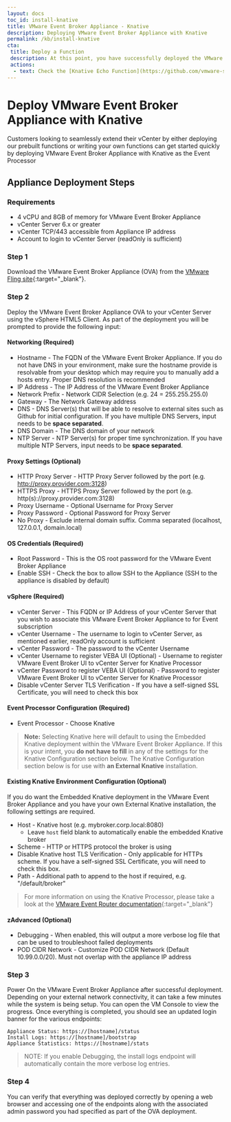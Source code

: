 ```yaml
---
layout: docs
toc_id: install-knative
title: VMware Event Broker Appliance - Knative
description: Deploying VMware Event Broker Appliance with Knative
permalink: /kb/install-knative
cta:
 title: Deploy a Function
 description: At this point, you have successfully deployed the VMware Event Broker Appliance and you are ready to start deploying your functions! 
 actions:
  - text: Check the [Knative Echo Function](https://github.com/vmware-samples/vcenter-event-broker-appliance/tree/master/examples/knative/powershell/kn-ps-echo){:target="_blank"} to quickly get started
---
```

# Deploy VMware Event Broker Appliance with Knative

Customers looking to seamlessly extend their vCenter by either deploying our prebuilt functions or writing your own functions can get started quickly by deploying VMware Event Broker Appliance with Knative as the Event Processor

## Appliance Deployment Steps

### Requirements

* 4 vCPU and 8GB of memory for VMware Event Broker Appliance
* vCenter Server 6.x or greater
* vCenter TCP/443 accessible from Appliance IP address
* Account to login to vCenter Server (readOnly is sufficient)

### Step 1

Download the VMware Event Broker Appliance (OVA) from the [VMware Fling site](https://flings.vmware.com/vmware-event-broker-appliance){:target="_blank"}.

### Step 2

Deploy the VMware Event Broker Appliance OVA to your vCenter Server using the vSphere HTML5 Client. As part of the deployment you will be prompted to provide the following input:

#### **Networking** (**Required**)

  * Hostname - The FQDN of the VMware Event Broker Appliance. If you do not have DNS in your environment, make sure the hostname provide is resolvable from your desktop which may require you to manually add a hosts entry. Proper DNS resolution is recommended
  * IP Address - The IP Address of the VMware Event Broker Appliance
  * Network Prefix - Network CIDR Selection (e.g. 24 = 255.255.255.0)
  * Gateway - The Network Gateway address
  * DNS - DNS Server(s) that will be able to resolve to external sites such as Github for initial configuration. If you have multiple DNS Servers, input needs to be **space separated**.
  * DNS Domain - The DNS domain of your network
  * NTP Server - NTP Server(s) for proper time synchronization. If you have multiple NTP Servers, input needs to be **space separated**.

#### **Proxy Settings** (Optional)
  * HTTP Proxy Server - HTTP Proxy Server followed by the port (e.g. http://proxy.provider.com:3128)
  * HTTPS Proxy - HTTPS Proxy Server followed by the port (e.g. http(s)://proxy.provider.com:3128)
  * Proxy Username - Optional Username for Proxy Server
  * Proxy Password - Optional Password for Proxy Server
  * No Proxy - Exclude internal domain suffix. Comma separated (localhost, 127.0.0.1, domain.local)

#### **OS Credentials** (**Required**)
  * Root Password - This is the OS root password for the VMware Event Broker Appliance
  * Enable SSH - Check the box to allow SSH to the Appliance (SSH to the appliance is disabled by default)

#### **vSphere** (**Required**)

  * vCenter Server - This FQDN or IP Address of your vCenter Server that you wish to associate this VMware Event Broker Appliance to for Event subscription
  * vCenter Username - The username to login to vCenter Server, as mentioned earlier, readOnly account is sufficient
  * vCenter Password - The password to the vCenter Username
  * vCenter Username to register VEBA UI (Optional) - Username to register VMware Event Broker UI to vCenter Server for Knative Processor
  * vCenter Password to register VEBA UI (Optional) - Password to register VMware Event Broker UI to vCenter Server for Knative Processor
  * Disable vCenter Server TLS Verification - If you have a self-signed SSL Certificate, you will need to check this box

#### **Event Processor Configuration** (**Required**)
  * Event Processor - Choose Knative

> **Note:** Selecting Knative here will default to using the Embedded Knative deployment within the VMware Event Broker Appliance.  If this is your intent, you **do not have to fill** in any of the settings for the Knative Configuration section below. The Knative Configuration section below is for use with **an External Knative** installation.

#### **Existing Knative Environment Configuration** (**Optional**)

If you do want the Embedded Knative deployment in the VMware Event Broker Appliance and you have your own External Knative installation, the following settings are required.

  * Host - Knative host (e.g. mybroker.corp.local:8080)
    * Leave `host` field blank to automatically enable the embedded Knative broker
  * Scheme - HTTP or HTTPS protocol the broker is using
  * Disable Knative host TLS Verification - Only applicable for HTTPs scheme. If you have a self-signed SSL Certificate, you will need to check this box.
  * Path - Additional path to append to the host if required, e.g. "/default/broker"

> For more information on using the Knative Processor, please take a look at the [VMware Event Router documentation](https://github.com/vmware-samples/vcenter-event-broker-appliance/blob/development/vmware-event-router/README.MD){:target="_blank"}

#### **zAdvanced** (Optional)
  * Debugging - When enabled, this will output a more verbose log file that can be used to troubleshoot failed deployments
  * POD CIDR Network - Customize POD CIDR Network (Default 10.99.0.0/20). Must not overlap with the appliance IP address

### Step 3

Power On the VMware Event Broker Appliance after successful deployment. Depending on your external network connectivity, it can take a few minutes while the system is being setup. You can open the VM Console to view the progress. Once everything is completed, you should see an updated login banner for the various endpoints:

```
Appliance Status: https://[hostname]/status
Install Logs: https://[hostname]/bootstrap
Appliance Statistics: https://[hostname]/stats
```

> NOTE: If you enable Debugging, the install logs endpoint will automatically contain the more verbose log entries.


### Step 4

You can verify that everything was deployed correctly by opening a web browser and accessing one of the endpoints along with the associated admin password you had specified as part of the OVA deployment.

